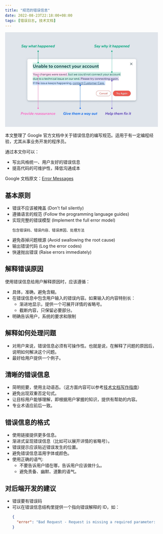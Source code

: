 ```yaml
---
title: "规范的错误信息"
date: 2022-08-23T22:18:00+08:00
tags: [错误日志, 技术文档]
---
```


![](/images/20221031083917.png)

本文整理了 Google 官方文档中关于错误信息的编写规范。适用于有一定编程经验，尤其从事业务开发的程序员。

通过本文你可以：

- 写出风格统一、用户友好的错误信息
- 提高代码的可维护性，降低沟通成本

Google 文档原文：[Error Messages](https://developers.google.com/tech-writing/error-messages)

## 基本原则

- 错误不应该被掩盖 (Don't fail silently)
- 遵循语言的规范 (Follow the programming language guides)
- 实现完整的错误模型 (Implement the full error model)
  ```
  包含错误码、错误内容、错误原因、处理方法
  ```
- 避免吞掉问题根源 (Avoid swallowing the root cause)
- 输出错误代码 (Log the error codes)
- 快速抛出错误 (Raise errors immediately)

## 解释错误原因

使用错误信息给用户解释原因时，应该遵循：

- 具体，准确，避免含糊。
- 在错误信息中包含用户输入的错误内容。如果输入的内容特别长：
  - 渐进地显示，提供一个可展开详情的省略号。
  - 截断内容，只保留必要部分。
- 明确告诉用户，系统的要求和限制

## 解释如何处理问题

- 对用户来说，错误信息必须有可操作性。也就是说，在解释了问题的原因后，说明如何解决这个问题。
- 最好给用户提供一个例子。

## 清晰的错误信息

- 简明扼要，使用主动语态。（这方面内容可以参考[技术文档写作指南](https://sund.site/posts/2022/technical-writing/)）
- 避免出现双重否定句式。
- 让目标用户能够理解，即根据用户掌握的知识，提供有帮助的内容。
- 专业术语应前后一致。

## 错误信息的格式

- 使用链接提供更多信息。
- 渐进式呈现错误信息（比如可以展开详情的省略号）。
- 错误提示应该贴近错误发生的位置。
- 避免错误信息滥用字体或颜色。
- 使用正确的语气:
  - 不要告诉用户错在哪，告诉用户应该做什么。
  - 避免责备、幽默、道歉的语气。

## 对后端开发的建议

- 错误要有错误码
- 可以在错误信息结构里提供一个指向错误解释的 ID，如：
  ```json
  {
    "error": "Bad Request - Request is missing a required parameter: -collection_name. Update parameter and resubmit. Issue Reference Number BR0x0071"
  }
  ```
